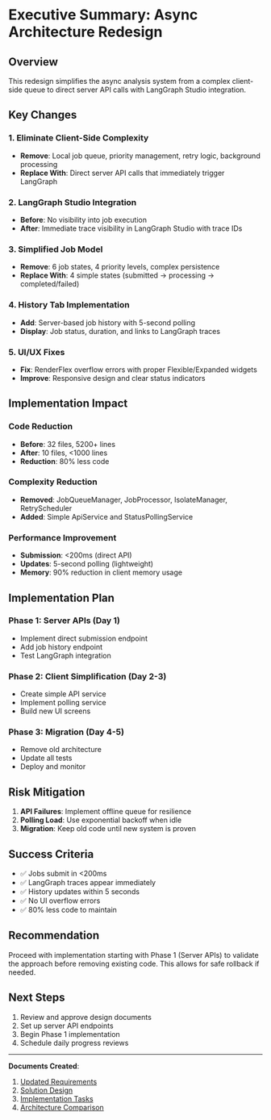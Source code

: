 # Executive Summary: Async Architecture Redesign

## Overview

This redesign simplifies the async analysis system from a complex client-side queue to direct server API calls with LangGraph Studio integration.

## Key Changes

### 1. Eliminate Client-Side Complexity
- **Remove**: Local job queue, priority management, retry logic, background processing
- **Replace With**: Direct server API calls that immediately trigger LangGraph

### 2. LangGraph Studio Integration  
- **Before**: No visibility into job execution
- **After**: Immediate trace visibility in LangGraph Studio with trace IDs

### 3. Simplified Job Model
- **Remove**: 6 job states, 4 priority levels, complex persistence
- **Replace With**: 4 simple states (submitted → processing → completed/failed)

### 4. History Tab Implementation
- **Add**: Server-based job history with 5-second polling
- **Display**: Job status, duration, and links to LangGraph traces

### 5. UI/UX Fixes
- **Fix**: RenderFlex overflow errors with proper Flexible/Expanded widgets
- **Improve**: Responsive design and clear status indicators

## Implementation Impact

### Code Reduction
- **Before**: 32 files, 5200+ lines
- **After**: 10 files, <1000 lines
- **Reduction**: 80% less code

### Complexity Reduction
- **Removed**: JobQueueManager, JobProcessor, IsolateManager, RetryScheduler
- **Added**: Simple ApiService and StatusPollingService

### Performance Improvement
- **Submission**: <200ms (direct API)
- **Updates**: 5-second polling (lightweight)
- **Memory**: 90% reduction in client memory usage

## Implementation Plan

### Phase 1: Server APIs (Day 1)
- Implement direct submission endpoint
- Add job history endpoint
- Test LangGraph integration

### Phase 2: Client Simplification (Day 2-3)
- Create simple API service
- Implement polling service
- Build new UI screens

### Phase 3: Migration (Day 4-5)
- Remove old architecture
- Update all tests
- Deploy and monitor

## Risk Mitigation

1. **API Failures**: Implement offline queue for resilience
2. **Polling Load**: Use exponential backoff when idle
3. **Migration**: Keep old code until new system is proven

## Success Criteria

- ✅ Jobs submit in <200ms
- ✅ LangGraph traces appear immediately
- ✅ History updates within 5 seconds
- ✅ No UI overflow errors
- ✅ 80% less code to maintain

## Recommendation

Proceed with implementation starting with Phase 1 (Server APIs) to validate the approach before removing existing code. This allows for safe rollback if needed.

## Next Steps

1. Review and approve design documents
2. Set up server API endpoints
3. Begin Phase 1 implementation
4. Schedule daily progress reviews

---

**Documents Created**:
1. [Updated Requirements](./UPDATED_REQUIREMENTS.md)
2. [Solution Design](./SOLUTION_DESIGN.md)
3. [Implementation Tasks](./IMPLEMENTATION_TASKS.md)
4. [Architecture Comparison](./ARCHITECTURE_COMPARISON.md)